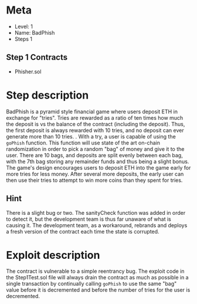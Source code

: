 # Meta

* Level: 1
* Name: BadPhish
* Steps 1

## Step 1 Contracts

* Phisher.sol

# Step description

BadPhish is a pyramid style financial game where users deposit ETH in exchange for "tries". Tries are rewarded as a ratio of ten times how much the deposit is vs the balance of the contract (including the deposit). Thus, the first deposit is always rewarded with 10 tries, and no deposit can ever generate more than 10 tries. . With a try, a user is capable of using the `goPhish` function. This function will use state of the art on-chain randomization in order to pick a random "bag" of money and give it to the user. There are 10 bags, and deposits are split evenly between each bag, with the 7th bag storing any remainder funds and thus being a slight bonus. The game's design encourages users to deposit ETH into the game early for more tries for less money. After several more deposits, the early user can then use their tries to attempt to win more coins than they spent for tries. 

## Hint

There is a slight bug or two. The sanityCheck function was added in order to detect it, but the development team is thus far unaware of what is causing it. The development team, as a workaround, rebrands and deploys a fresh version of the contract each time the state is corrupted.

# Exploit description

The contract is vulnerable to a simple reentrancy bug. The exploit code in the Step1Test.sol file will always drain the contract as much as possible in a single transaction by continually calling `goPhish` to use the same "bag" value before it is decremented and before the number of tries for the user is decremented. 
